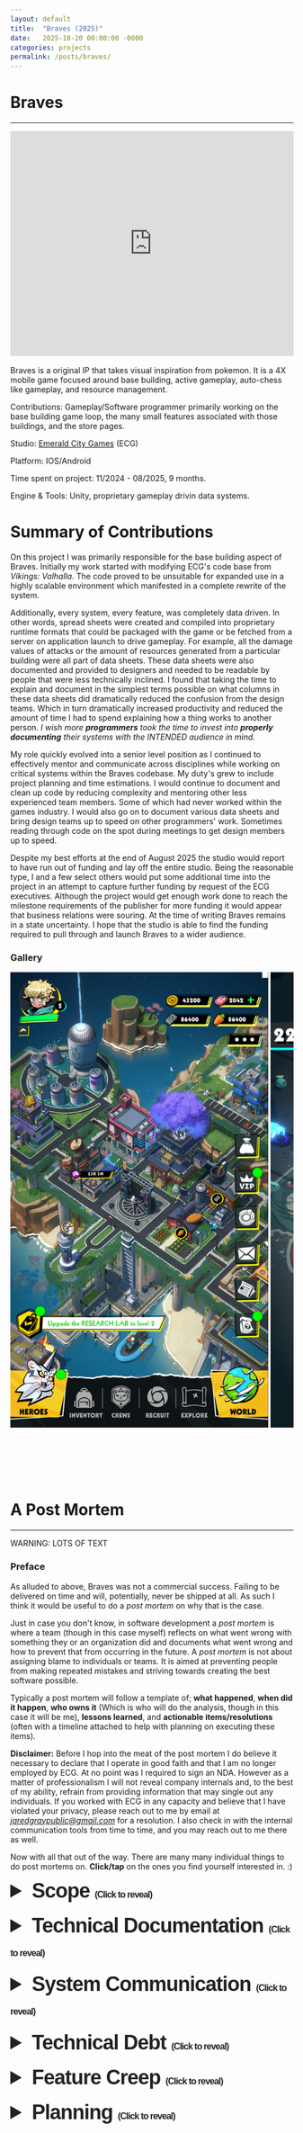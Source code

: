 ```yaml
---
layout: default
title:  "Braves (2025)"
date:   2025-10-20 00:00:00 -0000
categories: projects
permalink: /posts/braves/
---
```

<style>
div.scroll-container {
  overflow: auto;
  color:#ffffffac;
  white-space: nowrap;
  height:900px;
}
div.scroll-container img {
  height:90%;
}
summary.summary-header {
  margin: 10px 0;
  font-weight: 700;
  color:#222222;
  font-family: 'Lucida Grande', 'Calibri', Helvetica, Arial, sans-serif;
  letter-spacing: -1px;
  font-size: 36px;
}
summarysmall {
  margin: 10px 0;
  font-weight: 700;
  color:#222222;
  font-family: 'Lucida Grande', 'Calibri', Helvetica, Arial, sans-serif;
  font-size: 16px;
}
</style>
# Braves
---
<iframe width="100%" height="400" src="https://youtube.com/embed/S8YJPGOaBJ4?si=RIcH0wUYImfi-LqA&autoplay=1&mute=1" title="YouTube video player" frameborder="0" allow="accelerometer; autoplay; clipboard-write; encrypted-media; gyroscope; picture-in-picture; web-share" referrerpolicy="strict-origin-when-cross-origin" allowfullscreen></iframe>

Braves is a original IP that takes visual inspiration from pokemon. It is a 4X mobile game focused around base building, active gameplay, auto-chess like gameplay, and resource management.

Contributions: Gameplay/Software programmer primarily working on the base building game loop, the many small features associated with those buildings, and the store pages. 

Studio: <a href="https://www.emeraldcitygames.ca/">Emerald City Games</a> (ECG)

Platform: IOS/Android

Time spent on project: 11/2024 - 08/2025, 9 months.

Engine & Tools: Unity, proprietary gameplay drivin data systems.

# Summary of Contributions

On this project I was primarily responsible for the base building aspect of Braves. Initially my work started with modifying ECG's code base from *Vikings: Valhalla*. The code proved to be unsuitable for expanded use in a highly scalable environment which manifested in a complete rewrite of the system. 

Additionally, every system, every feature, was completely data driven. In other words, spread sheets were created and compiled into proprietary runtime formats that could be packaged with the game or be fetched from a server on application launch to drive gameplay. For example, all the damage values of attacks or the amount of resources generated from a particular building were all part of data sheets. These data sheets were also documented and provided to designers and needed to be readable by people that were less technically inclined. I found that taking the time to explain and document in the simplest terms possible on what columns in these data sheets did dramatically reduced the confusion from the design teams. Which in turn dramatically increased productivity and reduced the amount of time I had to spend explaining how a thing works to another person. *I wish more **programmers** took the time to invest into **properly documenting** their systems with the INTENDED audience in mind.*

My role quickly evolved into a senior level position as I continued to effectively mentor and communicate across disciplines while working on critical systems within the Braves codebase. My duty's grew to include project planning and time estimations. I would continue to document and clean up code by reducing complexity and mentoring other less experienced team members. Some of which had never worked within the games industry. I would also go on to document various data sheets and bring design teams up to speed on other programmers' work. Sometimes reading through code on the spot during meetings to get design members up to speed.

Despite my best efforts at the end of August 2025 the studio would report to have run out of funding and lay off the entire studio. Being the reasonable type, I and a few select others would put some additional time into the project in an attempt to capture further funding by request of the ECG executives. Although the project would get enough work done to reach the milestone requirements of the publisher for more funding it would appear that business relations were souring. At the time of writing Braves remains in a state uncertainty. I hope that the studio is able to find the funding required to pull through and launch Braves to a wider audience.

<h3>Gallery</h3>
<div class="scroll-container">
  <img src="/assets/images/braves/Braves_Base.jpg" alt="">
  <img src="/assets/images/braves/Braves_Battle.jpg" alt="">
  <img src="/assets/images/braves/Braves_Base_CometCore.jpg" alt="">
  <img src="/assets/images/braves/Braves_Dailies.jpg" alt="">
</div>

# A Post Mortem

---

WARNING: LOTS OF TEXT

### Preface

As alluded to above, Braves was not a commercial success. Failing to be delivered on time and will, potentially, never be shipped at all. As such I think it would be useful to do a *post mortem* on why that is the case.

Just in case you don't know, in software development a *post mortem* is where a team (though in this case myself) reflects on what went wrong with something they or an organization did and documents what went wrong and how to prevent that from occurring in the future. A *post mortem* is not about assigning blame to individuals or teams. It is aimed at preventing people from making repeated mistakes and striving towards creating the best software possible.

Typically a post mortem will follow a template of; **what happened**, **when did it happen**, **who owns it** (Which is who will do the analysis, though in this case it will be me), **lessons learned**, and **actionable items/resolutions** (often with a timeline attached to help with planning on executing these items).

**Disclaimer:** Before I hop into the meat of the post mortem I do believe it necessary to declare that I operate in good faith and that I am no longer employed by ECG. At no point was I required to sign an NDA. However as a matter of professionalism I will not reveal company internals and, to the best of my ability, refrain from providing information that may single out any individuals. If you worked with ECG in any capacity and believe that I have violated your privacy, please reach out to me by email at *jaredgraypublic@gmail.com* for a resolution. I also check in with the internal communication tools from time to time, and you may reach out to me there as well.

Now with all that out of the way. There are many many individual things to do post mortems on. **Click/tap** on the ones you find yourself interested in. :)

<!-- Scope -->
<details markdown="1">
  <summary class="summary-header">Scope <summarysmall>(Click to reveal)</summarysmall></summary>
  <h4>What Went Wrong?</h4>
  <p>
  The scope of Braves was criminally mis-understood. The game was intended to be completed on an 8 month timeline with a plethera of features inspired and equivilent to <a href="https://www.lastwar.com/en/home.html?1758595519518">Last War</a> and <a href="https://activity-afkjourney.farlightgames.com/GW-I2505031/">AFK Journey</a>. These are games made by studios with 50-200 employees with greater timelines. 8 months was incredibly ambitious for a team of roughly 16. With the resources availible and with the hindsight of knowing the true timeline it is clear that the project required more time, money, and manpower to complete.
  </p>
  <p>
  Also, the <a href="https://en.wikipedia.org/wiki/Game_design_document">Game Design Document (GDD)</a> was not nearly complete enough to be actioned on. It is true that a GDD is a document which changes over the course of a project. In the case of Braves the GDD did not fullfill the requirements of the contract and lead various teams a-stray. It also had contradictions and did not explain exactly what was needed.
  </p>
  <h4>When did it Happen?</h4>
  <p>At the beginning of the project prior to pulling the production trigger.</p>
  <h4>Lessions learned?</h4>
  <ul>
    <li>More features means a larger scope. Larger scopes means more complexity. More complexity requires more resources and more planning.</li>
    <li>A GDD that does not fulfill publisher requirements and/or is not complete or ambiguous will cause a great deal of time to be wasted. Teams will work towards differing goals and work done will often be lost or thrown aside as a result.</li>
  </ul>
  <h4>Resolutions</h4>
  <p>Braves is missing a <strong>Game Treatment</strong>. In my experience successfull games typically have a Game Treatment that accompanies a GDD as part of the green lighting process. I really see the GDD as a High Level Design Document that provides a guiding light and the treatment as the blueprint on how the game is going to get done. Some say a treatment should be short, others long. In my opinion a good game treatment should step through each game feature in detail. For each feature it must:</p>
  <ul>
    <li>Describe the feature and how it will be used.</li>
    <li>List the tools to used.</li>
    <li>List the tools that need to be created.</li>
    <li>List all the dependencies for a the feature. This includes other systems, features, backend infrastructure, etc..</li>
    <li>List what diciplines are involved.</li>
  </ul>
  <p>After making a treatment it will be much easier to scope the project and get an idea for how feasible the game is to create. It should also be more obvious how long each feature will take in addition to identifying the riskiest parts of the project. Most importantly it helps you get realistic.</p>
</details>

<!-- Technical Documentation -->
<details markdown="1">
  <summary class="summary-header">Technical Documentation <summarysmall>(Click to reveal)</summarysmall></summary>
  <h4>What Went Wrong?</h4>
  <p>Simply put, very few people wrote documentation.</p>
  <h4>When did it Happen?</h4>
  <p>Prior to starting the project in the existing code base that was used as a foundation, it lacked any form of technical documentation what so ever. Work done on the code base during Braves did include technical documentation but was provided by few programmers and was not a pattern that was enforced by policy.</p>
  <h4>Who owns it?</h4>
  <p>The entire code team.</p>
  <h4>Lessions learned?</h4>
  <ul>
    <li>A lack of documentation means a world of headaches later. The human mind is not perfect and recalling the intent and steps of complex processes from is not a sustainible way to ensure the longevity of a system.</li>
    <li>No documentation can often mean understanding a system to make a few edits takes just as long to re-write from the ground up.</li>
    <li>It is difficult to track down changes in versioning software without adaquate logs/commit comments.</li>
    <li>The future programmers will thank you.</li>
  </ul>
  <h4>Resolutions</h4>
  <p>It should be a company policy to properly document ones work in code and in intermediate formats anywhere a designer or other person is likely to make changes. For things like versioning software and releases it should be required to write patch notes or logs of what changes have occured.</p>
  <h4>Personal Remarks</h4>
  As a professional I make every effort when programming to ensure that the code I write is error free and understandable. This includes documentation both in and outside of code. As such I wish to give an examples of good documentation from Braves. Let's take this function call.

```c#
private bool CanUpgrade(out ECheckUpgradeMask detailedResult, 
                        ECheckUpgradeMask mask = ECheckUpgradeMask.MaskAll)
```

  This function is part of a building. It's easy to infer just by looking that it allows you to check whether or not a building is upgradable. But there are a couple arguments that don't make sense at first glance. Why do you need a detailed result? Shouldn't it just be true or false? And what the heck do I need a mask for anyways?
  
  As a developer that cares about who reads my code, I think that **THE MOST IMPORTANT** reason you have comments and technical documentation is to confer the **INTENT** of a system or given piece of code. Given the context of the comments/summary around the code it becomes plainly obvious on how it's ment to be used.

```c#
/// <summary>
/// Preforms a general check to see if this building is upgradable. Respects whether or not it is selectable + costs + any other requirements.
/// Also checks to see if the next upgrade is even valid...<br><br></br></br>Use the <paramref name="mask"/> parameter to opt out of 
/// checking specific requirements.
/// </summary>
/// <param name="detailedResult">
/// Mask matching any check that would cause this to return false. detailedResult is <see cref="ECheckUpgradeMask.None"/> when the return value is true.
/// </param>
/// <param name="mask">
/// Optional mask to specify which checks you want to preform. Sometimes, UI will only want to check specific relevent things.
/// <br></br>E.g. would this be upgradable excluding building costs? (Usefull when using premium currencey instead of normal costs)
/// </param>
/// <returns>True if the user should be able to upgrade this building in reference to the given mask. False otherwise.</returns>
private bool CanUpgrade(out ECheckUpgradeMask detailedResult, 
                        ECheckUpgradeMask mask = ECheckUpgradeMask.MaskAll)
```

  Reading the comments we now know that our original assumption of true meaning it can be upgraded and false meaning it cannot is correct. But we can also use the mask to narrow down our query, which might be usefull. We also get a reason why an upgrade is not doable when the *detailedResult* is not *None*. Moving onto the mask portion of this, we might ask why is the default *MaskAll*? Well because I care about who reads this we can inspect the definition of *ECheckUpgradeMask* and find out that...

```c#
/// <summary>
/// Enum mask for <see cref="CanUpgrade"/> which allows you to make precise checks based on your senario. Typical senarios such as:<br></br>
///  - <see cref="ECheckUpgradeMask.MaskAll"/>,<br></br>
///  - <see cref="ECheckUpgradeMask.MaskInstant"/>,<br></br>
///  - <see cref="ECheckUpgradeMask.MaskRush"/><br></br>
/// are provided for common use cases.
/// </summary>
public enum ECheckUpgradeMask : int
{
	Unknown = -1, // unchecked (int)0XFFFFFFFF,
	None = 0b0,
	/// <summary>CanUpgrade returns false when the upgrade queue is at capacity.</summary>
	ConstructionQueueFull = 0b1,
	/// <summary>CanUpgrade returns false when progression is blocked. See <seealso cref="Data.BaseProgressionData.IsBlocked"/></summary>
	ProgressionBlocked = 0b10,
	/// <summary>CanUpgrade returns false when the building is not selectable. See <seealso cref="PlayerBuilding.IsSelectable"/></summary>
	IsSelectable = 0b100,
	/// <summary>CanUpgrade returns false when the building does not have the all other buildings listed as a requirement built.</summary>
	HasBuildingRequirements = 0b1000,
	/// <summary>CanUpgrade returns false when the headquaters level is not high enough.</summary>
	HeadquartersLevel = 0b10000,
	/// <summary>CanUpgrade returns false when the user lacks resources to upgrade the building.</summary>
	BuildingCost = 0b100000,
	/// <summary>
	/// CanUpgrade returns false when the user does not have enough hard currency to instantly complete the building.
	/// This does accomidate the factional cost of hard currency as an upgrade is occuring.
	/// </summary>
	PremiumCost = 0b1000000,
	/// <summary>CanUpgrade returns false when the building is not in the None or Rubble state.</summary>
	MutableState = 0b10000000,
	/// <summary>
	/// When can upgrade passes with this mask, the conditions to begin upgrading a building from rubble to it's first functional state
	/// is satisfied. The only difference between this and <see cref="MaskAll"/> is that costs are omitted to ensure that the rubble state
	/// always has the bubble above the building plot.
	/// </summary>
	MaskRestore = ConstructionQueueFull | ProgressionBlocked | IsSelectable | HasBuildingRequirements | HeadquartersLevel | MutableState,
	/// <summary>When CanUpgrade passes with this mask, the conditions to begin upgrading a building are considered complete.</summary>
	MaskAll = ConstructionQueueFull | ProgressionBlocked | IsSelectable | HasBuildingRequirements | HeadquartersLevel | BuildingCost | MutableState,
	/// <summary>When CanUpgrade passes with this mask, the conditions to instantly complete a building are considered complete.</summary>
	MaskInstant = ConstructionQueueFull | ProgressionBlocked | IsSelectable | HasBuildingRequirements | HeadquartersLevel | PremiumCost | MutableState,
	/// <summary>When CanUpgrade passes with this mask, the conditions to rush an upgrade are considered complete.</summary>
	MaskRush = PremiumCost,
}
 ```

  Not only does the comments around the masks and bitmask portions tell you exactly what they're ment to do, but they also use references to other data structures and functions. There are useful to other programmers because they can use a **Find All References/Find Signature** refactoring operation in their <a href="https://en.wikipedia.org/wiki/Integrated_development_environment">IDE</a> to see the code that is being refered to by the comment.

  Good documentation makes it easy to understand the intent of the author AND provides the information nessesary to change it. All that to say it should be plainly obvious to other programmers that

```c#
if (building.CanUpgrade(out _, ECheckUpgradeMask.PremiumCost)) { ... }
```

  Is checking to see if a building is upgradable with ONLY the games premium currencey and is ignoring any other game state factors.
</details>

<!-- System Communication -->
<details markdown="1">
  <summary class="summary-header">System Communication <summarysmall>(Click to reveal)</summarysmall></summary>
  <h4>What Went Wrong?</h4>
  <p>Programmers did not do a good job documenting their data for designers.</p>
  <h4>When did it Happen?</h4>
  <p>AAA</p>
  <h4>Who owns it?</h4>
  <p>AAA</p>
  <h4>Lessions learned?</h4>
  <p>AAA</p>
  <h4>Resolutions</h4>
  <p>AAA</p>
</details>

<!-- Technical Debt -->
<details markdown="1">
  <summary class="summary-header">Technical Debt <summarysmall>(Click to reveal)</summarysmall></summary>
  <h4>What Went Wrong?</h4>
  <p>Cobbling together from old does not make a good new.</p>
  <h4>When did it Happen?</h4>
  <p>AAA</p>
  <h4>Who owns it?</h4>
  <p>AAA</p>
  <h4>Lessions learned?</h4>
  <p>AAA</p>
  <h4>Resolutions</h4>
  <p>AAA</p>
</details>

<!-- Feature Creep -->
<details markdown="1">
  <summary class="summary-header">Feature Creep <summarysmall>(Click to reveal)</summarysmall></summary>
  <h4>What Went Wrong?</h4>
  <p>Publisher demands? Poor wording in initial contract? Maybe omit?</p>
  <h4>When did it Happen?</h4>
  <p>AAA</p>
  <h4>Who owns it?</h4>
  <p>AAA</p>
  <h4>Lessions learned?</h4>
  <p>AAA</p>
  <h4>Resolutions</h4>
  <p>AAA</p>
</details>

<!-- Planning -->
<details markdown="1">
  <summary class="summary-header">Planning <summarysmall>(Click to reveal)</summarysmall></summary>
  <h4>What Went Wrong?</h4>
  <p>Did we even do this?</p>
  <h4>When did it Happen?</h4>
  <p>AAA</p>
  <h4>Who owns it?</h4>
  <p>AAA</p>
  <h4>Lessions learned?</h4>
  <p>AAA</p>
  <h4>Resolutions</h4>
  <p>AAA</p>
</details>